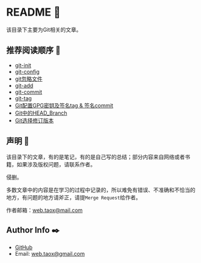 # README 📖

该目录下主要为Git相关的文章。

## 推荐阅读顺序 🔗

* [git-init](./docs/Git_init "git init")
* [git-config](./docs/Git_Config "git conifg")
* [git忽略文件](./docs/Git%E5%BF%BD%E7%95%A5%E6%96%87%E4%BB%B6 "git忽略文件")
* [git-add](./docs/Git%E4%B8%AD%E7%9A%84add%E5%88%B0%E5%BA%95%E5%81%9A%E4%BA%86%E4%BB%80%E4%B9%88 "git add")
* [git-commit](./docs/Git_commit "git commit")
* [git-tag](./docs/Git_tag "git tag")
* [Git配置GPG密钥及签名tag & 签名commit](./docs/Git%E9%85%8D%E7%BD%AEGPG%E5%AF%86%E9%92%A5%E5%8F%8A%E7%AD%BE%E5%90%8Dtag%E5%92%8C%E7%AD%BE%E5%90%8Dcommit "Git配置GPG密钥及签名tag & 签名commit")
* [Git中的HEAD_Branch](./docs/Git%E4%B8%AD%E7%9A%84HEAD_Branch "Git中的HEAD_Branch")
* [Git选择修订版本](./docs/Git%E9%80%89%E6%8B%A9%E4%BF%AE%E8%AE%A2%E7%89%88%E6%9C%AC "Git选择修订版本")

## 声明 🌲

该目录下的文章，有的是笔记，有的是自己写的总结；部分内容来自网络或者书籍，如果涉及版权问题，请联系作者。

侵删。

多数文章中的内容是在学习的过程中记录的，所以难免有错误、不准确和不恰当的地方，有问题的地方请斧正，请提`Merge Request`给作者。

作者邮箱：<web.taox@mail.com>

## Author Info ✒️

* [GitHub](https://github.com/Tao-Quixote)
* Email: <web.taox@gmail.com>
